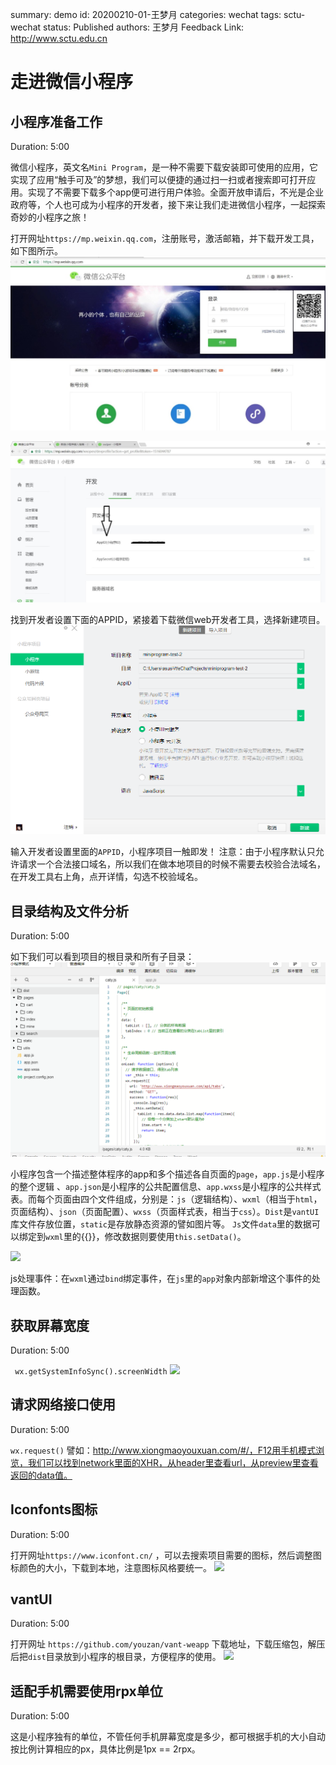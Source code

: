 summary: demo
id: 20200210-01-王梦月
categories: wechat
tags: sctu-wechat
status: Published 
authors: 王梦月
Feedback Link: http://www.sctu.edu.cn


# 走进微信小程序
 

## 小程序准备工作
Duration: 5:00

微信小程序，英文名```Mini Program```，是一种不需要下载安装即可使用的应用，它实现了应用“触手可及”的梦想，我们可以便捷的通过扫一扫或者搜索即可打开应用。实现了不需要下载多个app便可进行用户体验。全面开放申请后，不光是企业政府等，个人也可成为小程序的开发者，接下来让我们走进微信小程序，一起探索奇妙的小程序之旅！

打开网址```https://mp.weixin.qq.com```，注册账号，激活邮箱，并下载开发工具，如下图所示。
![](assets/20200210-01-王梦月-1.png)

![](assets/20200210-01-王梦月-2.png)

找到开发者设置下面的APPID，紧接着下载微信web开发者工具，选择新建项目。
![](assets/20200210-01-王梦月-3.png)

输入开发者设置里面的```APPID```，小程序项目一触即发！
注意：由于小程序默认只允许请求一个合法接口域名，所以我们在做本地项目的时候不需要去校验合法域名，在开发工具右上角，点开详情，勾选不校验域名。

## 目录结构及文件分析
Duration: 5:00

如下我们可以看到项目的根目录和所有子目录：
![](assets/20200210-01-王梦月-4.png)

小程序包含一个描述整体程序的app和多个描述各自页面的```page```，```app.js```是小程序的整个逻辑 、```app.json```是小程序的公共配置信息、```app.wxss```是小程序的公共样式表。而每个页面由四个文件组成，分别是：```js```（逻辑结构）、```wxml```（相当于```html```，页面结构）、```json```（页面配置）、```wxss```（页面样式表，相当于```css```）。```Dist```是```vantUI```库文件存放位置，```static```是存放静态资源的譬如图片等。
```Js```文件```data```里的数据可以绑定到```wxml```里的{{}}，修改数据则要使用```this.setData()```。

![](assets/20200210-01-王梦月-5.png)

js处理事件：在```wxml```通过```bind```绑定事件，在```js```里的```app```对象内部新增这个事件的处理函数。


## 获取屏幕宽度 
Duration: 5:00

``` wx.getSystemInfoSync().screenWidth```
![](assets/20200210-01-王梦月-6.png)

## 请求网络接口使用
Duration: 5:00

```wx.request()```
譬如：http://www.xiongmaoyouxuan.com/#/，F12用手机模式浏览，我们可以找到network里面的XHR，从header里查看url，从preview里查看返回的data值。

## Iconfonts图标
Duration: 5:00

打开网址```https://www.iconfont.cn/```  ，可以去搜索项目需要的图标，然后调整图标颜色的大小，下载到本地，注意图标风格要统一。
![](assets/20200210-01-王梦月-7.png)

## vantUI
Duration: 5:00

打开网址 ```https://github.com/youzan/vant-weapp```  下载地址，下载压缩包，解压后把```dist```目录放到小程序的根目录，方便程序的使用。
![](assets/20200210-01-王梦月-8.png)

## 适配手机需要使用rpx单位
Duration: 5:00

这是小程序独有的单位，不管任何手机屏幕宽度是多少，都可根据手机的大小自动按比例计算相应的px，具体比例是1px == 2rpx。
